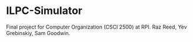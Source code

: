 # ILPC-Simulator
Final project for Computer Organization (CSCI 2500) at RPI. Raz Reed, Yev Grebinskiy, Sam Goodwin.
